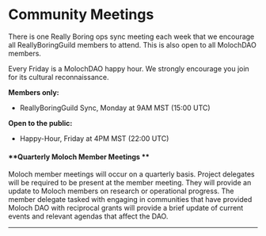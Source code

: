 # Community Meetings

There is one Really Boring ops sync meeting each week that we encourage all ReallyBoringGuild members to attend. This is also open to all MolochDAO members.

Every Friday is a MolochDAO happy hour. We strongly encourage you join for its cultural reconnaissance.

**Members only:**

* ReallyBoringGuild Sync, Monday at 9AM MST (15:00 UTC)

**Open to the public:**

* Happy-Hour, Friday at 4PM MST (22:00 UTC)



#### **Quarterly Moloch Member Meetings **

Moloch member meetings will occur on a quarterly basis. Project delegates will be required to be present at the member meeting. They will provide an update to Moloch members on research or operational progress. The member delegate tasked with engaging in communities that have provided Moloch DAO with reciprocal grants will provide a brief update of current events and relevant agendas that affect the DAO.

****

